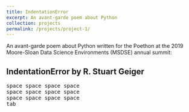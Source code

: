 ```yaml
---
title: IndentationError
excerpt: An avant-garde poem about Python
collection: projects
permalink: /projects/project-1/ 
---
```


An avant-garde poem about Python written for the Poethon at the 2019 Moore-Sloan Data Science Environments (MSDSE) annual summit:

## IndentationError by R. Stuart Geiger
<pre>
space space space space
space space space space
space space space space
tab
</pre>
